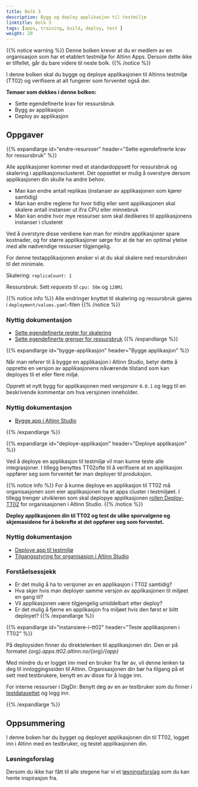 ```yaml
---
title: Bolk 3
description: Bygg og deploy applikasjon til testmiljø
linktitle: Bolk 3
tags: [apps, training, build, deploy, test ]
weight: 20
---
```

{{% notice warning %}}
 Denne bolken krever at du er medlem av en organisasjon som har et etablert testmiljø for Altinn Apps. Dersom dette ikke er tilfellet, går du bare videre til neste bolk.
{{% /notice %}}


I denne bolken skal du bygge og deploye applikasjonen til Altinns testmiljø (TT02) og verifisere at alt fungerer som forventet også der.


**Temaer som dekkes i denne bolken:**
- Sette egendefinerte krav for ressursbruk
- Bygg av applikasjon
- Deploy av applikasjon


## Oppgaver
{{% expandlarge id="endre-resursser" header="Sette egendefinerte krav for ressursbruk" %}}

Alle applikasjoner kommer med et standardoppsett for ressursbruk og skalering i applikasjonsclusteret.
Det oppsettet er mulig å overstyre dersom applikasjonen din skulle ha andre behov.
- Man kan endre antall replikas (instanser av applikasjonen som kjører samtidig)
- Man kan endre reglene for hvor tidlig eller sent applikasjonen skal skalere antall instanser ut ifra CPU eller minnebruk
- Man kan endre hvor mye ressurser som skal dedikeres til applikasjonens instanser i clusteret

Ved å overstyre disse verdiene kan man for mindre applikasjoner spare kostnader,
og for større applikasjoner sørge for at de har en optimal ytelse med alle nødvendige ressurser tilgjengelig.

For denne testapplikasjonen ønsker vi at du skal skalere ned resursbruken til det minimale.

Skalering: `replicaCount: 1`

Ressursbruk: Sett _requests_ til `cpu: 50m` og `128Mi`

{{% notice info %}}
Alle endringer knyttet til skalering og ressursbruk gjøres i `deployment/values.yaml`-filen
{{% /notice %}}


### Nyttig dokumentasjon
- [Sette egendefinerte regler for skalering](../app/development/configuration/deployment/#scale)
- [Sette egendefinerte grenser for ressursbruk](../app/development/configuration/deployment/#resources-configuration)
{{% /expandlarge %}}



{{% expandlarge id="bygge-applikasjon" header="Bygge applikasjon" %}}

Når man referer til å bygge en applikasjon i Altinn Studio,
betyr dette å opprette en versjon av applikasjonens nåværende tilstand
som kan deployes til et eller flere miljø.

Opprett et nytt bygg for applikasjonen med versjonsnr `0.0.1`
og legg til en beskrivende kommentar om hva versjonen inneholder.

### Nyttig dokumentasjon
- [Bygge app i Altinn Studio](../app/testing/deploy/#bygge-app)

{{% /expandlarge %}}


{{% expandlarge id="deploye-applikasjon" header="Deploye applikasjon" %}}

Ved å deploye en applikasjon til testmiljø vil man kunne teste alle integrasjoner.
I tillegg benyttes TT02ofte til å verifisere at en applikasjon oppfører seg som forventet
før man deployer til produksjon.

{{% notice info %}}
For å kunne deploye en applikasjon til TT02
må organisasjonen som eier applikasjonen ha et apps cluster i testmiljøet.
I tillegg trenger utvikleren som skal deplopye applikasjonen [rollen Deploy-TT02](../app/getting-started/access-management/studio/#deploy-tt02)
for organisasjonen i Altinn Studio.
{{% /notice %}}

**Deploy applikasjonen din til TT02 og test de ulike sporvalgene og skjemasidene for å bekrefte at det oppfører seg som forventet.**

### Nyttig dokumentasjon
- [Deploye app til testmiljø](../app/testing/deploy/#bygge-app)
- [Tilgangsstyring for organisasjon i Altinn Studio](../app/getting-started/access-management/studio/#tilgangsstyring-for-organisasjonen)

### Forståelsessjekk
- Er det mulig å ha to versjoner av en applikasjon i TT02 samtidig?
- Hva skjer hvis man deployer samme versjon av applikasjonen til miljøet en gang til?
- Vil applikasjonen være tilgjengelig umiddelbart etter deploy?
- Er det mulig å fjerne en applikasjon fra miljøet hvis den først er blitt deployet?
{{% /expandlarge %}}

{{% expandlarge id="instansiere-i-tt02" header="Teste applikasjonen i TT02" %}}

På deploysiden finner du direktelenken til applikasjonen din.
Den er på formatet _{org}.apps.tt02.altinn.no/{org}/{app}_


Med mindre du er logget inn med en bruker fra før av,
vil denne lenken ta deg til innloggingssiden til Altinn.
Organisasjonen din bør ha tilgang på et sett med testbrukere, benytt en av disse for å logge inn.

For interne ressurser i DigDir: Benytt deg av en av testbruker som du finner i [testdatasettet](https://pedia.altinn.cloud/testing/testdata/datasets/) og logg inn.

{{% /expandlarge %}}

## Oppsummering

I denne boken har du bygget og deployet applikasjonen din til TT02,
logget inn i Altinn med en testbruker, og testet applikasjonen din.

### Løsningsforslag
Dersom du ikke har fått til alle stegene har vi et [løsningsforslag](https://altinn.studio/repos/ttd/tilflytter-sogndal-lf/src/branch/bolk/3) som du kan hente inspirasjon fra.


